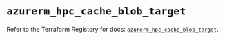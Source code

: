 # `azurerm_hpc_cache_blob_target`

Refer to the Terraform Registory for docs: [`azurerm_hpc_cache_blob_target`](https://www.terraform.io/docs/providers/azurerm/r/hpc_cache_blob_target).
